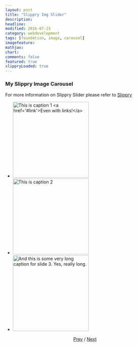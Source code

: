 ```yaml
---
layout: post
title: "Slippry Img Slider"
description: 
headline: 
modified: 2016-07-23
category: webdevelopment
tags: [foundation, image, carousel]
imagefeature: 
mathjax: 
chart: 
comments: false
featured: true
slippryLoaded: true
---
```



### My Slippry Image Carousel


For more information on Slippry Slider please refer to [Slippry](http://slippry.com/)


<section class="demo_wrapper">
<ul id="demo1">
	<li><a href="#slide1"><img src="{{ site.url }}/images/costume3.jpg" style="height:240px" alt="This is caption 1 <a href='#link'>Even with links!</a>"></a></li>
	<li><a href="#slide2"><img src="{{ site.url }}/images/costume4.jpg"  alt="This is caption 2" style="height:240px"></a></li>
	<li><a href="#slide3"><img src="{{ site.url }}/images/costume5.jpg" alt="And this is some very long caption for slide 3. Yes, really long." style="height:240px"></a></li>
</ul>
<center>
	<a href="#glob" class='prev'>Prev</a> / <a href="#glob" class='next'>Next</a>
</center>
</section>